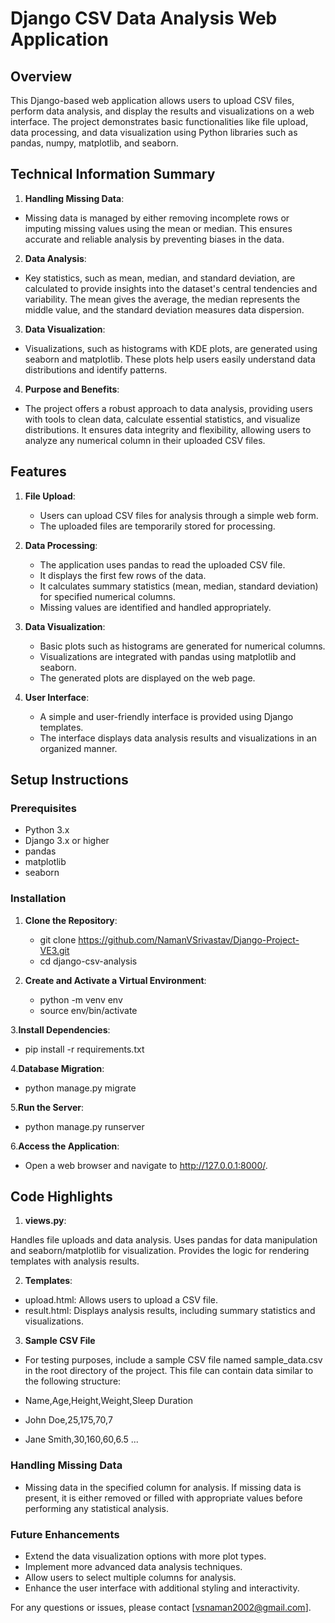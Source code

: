 # Django CSV Data Analysis Web Application

## Overview

This Django-based web application allows users to upload CSV files, perform data analysis, and display the results and visualizations on a web interface. The project demonstrates basic functionalities like file upload, data processing, and data visualization using Python libraries such as pandas, numpy, matplotlib, and seaborn.

## Technical Information Summary

1. **Handling Missing Data**:
-   Missing data is managed by either removing incomplete rows or imputing missing values using the mean or median. This ensures accurate and reliable analysis by preventing biases in the data.

2. **Data Analysis**:
-   Key statistics, such as mean, median, and standard deviation, are calculated to provide insights into the dataset's central tendencies and variability. The mean gives the average, the median represents the middle value, and the standard deviation measures data dispersion.

3. **Data Visualization**:
-   Visualizations, such as histograms with KDE plots, are generated using seaborn and matplotlib. These plots help users easily understand data distributions and identify patterns.

4. **Purpose and Benefits**:
-   The project offers a robust approach to data analysis, providing users with tools to clean data, calculate essential statistics, and visualize distributions. It ensures data integrity and flexibility, allowing users to analyze any numerical column in their uploaded CSV files.

## Features

1. **File Upload**:
   - Users can upload CSV files for analysis through a simple web form.
   - The uploaded files are temporarily stored for processing.

2. **Data Processing**:
   - The application uses pandas to read the uploaded CSV file.
   - It displays the first few rows of the data.
   - It calculates summary statistics (mean, median, standard deviation) for specified numerical columns.
   - Missing values are identified and handled appropriately.

3. **Data Visualization**:
   - Basic plots such as histograms are generated for numerical columns.
   - Visualizations are integrated with pandas using matplotlib and seaborn.
   - The generated plots are displayed on the web page.

4. **User Interface**:
   - A simple and user-friendly interface is provided using Django templates.
   - The interface displays data analysis results and visualizations in an organized manner.

## Setup Instructions

### Prerequisites

- Python 3.x
- Django 3.x or higher
- pandas
- matplotlib
- seaborn

### Installation

1. **Clone the Repository**:
   - git clone https://github.com/NamanVSrivastav/Django-Project-VE3.git
   - cd django-csv-analysis
    
2. **Create and Activate a Virtual Environment**:
   - python -m venv env
   - source env/bin/activate  
    
3.**Install Dependencies**:
   - pip install -r requirements.txt
    
4.**Database Migration**:
   - python manage.py migrate
    
5.**Run the Server**:
   - python manage.py runserver

6.**Access the Application**:
   - Open a web browser and navigate to http://127.0.0.1:8000/.



## Code Highlights

1. **views.py**:

Handles file uploads and data analysis.
Uses pandas for data manipulation and seaborn/matplotlib for visualization.
Provides the logic for rendering templates with analysis results.

2. **Templates**:

- upload.html: Allows users to upload a CSV file.
- result.html: Displays analysis results, including summary statistics and visualizations.

3. **Sample CSV File**

- For testing purposes, include a sample CSV file named sample_data.csv in the root directory of the project. This file can contain data similar to the following structure:

- Name,Age,Height,Weight,Sleep Duration
- John Doe,25,175,70,7
- Jane Smith,30,160,60,6.5
...

### Handling Missing Data

- Missing data in the specified column for analysis. If missing data is present, it is either removed or filled with appropriate values before performing any statistical analysis.

### Future Enhancements

- Extend the data visualization options with more plot types.
- Implement more advanced data analysis techniques.
- Allow users to select multiple columns for analysis.
- Enhance the user interface with additional styling and interactivity.



For any questions or issues, please contact [vsnaman2002@gmail.com].
